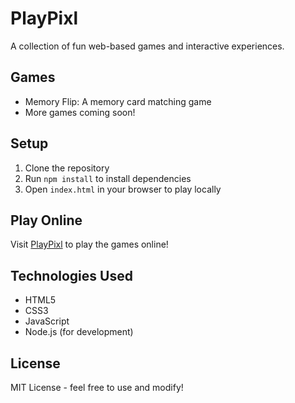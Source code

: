 # PlayPixl

A collection of fun web-based games and interactive experiences.

## Games
- Memory Flip: A memory card matching game
- More games coming soon!

## Setup
1. Clone the repository
2. Run `npm install` to install dependencies
3. Open `index.html` in your browser to play locally

## Play Online
Visit [PlayPixl](https://codemonsterplays910.github.io/plaaypixl/) to play the games online!

## Technologies Used
- HTML5
- CSS3
- JavaScript
- Node.js (for development)

## License
MIT License - feel free to use and modify! 